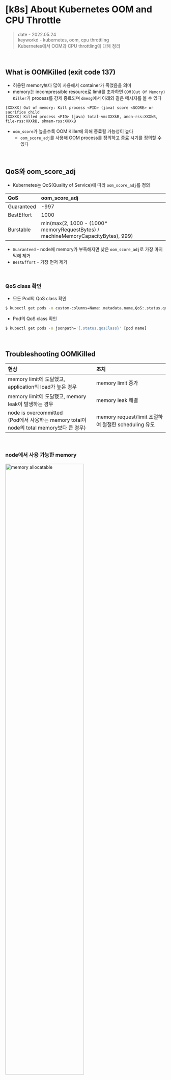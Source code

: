 # [k8s] About Kubernetes OOM and CPU Throttle
> date - 2022.05.24  
> keyworkd - kubernetes, oom, cpu throttling  
> Kubernetes에서 OOM과 CPU throttling에 대해 정리

<br>

## What is OOMKilled (exit code 137)
* 허용된 memory보다 많이 사용해서 container가 죽었음을 의미
* memory는 incompressible resource로 limit를 초과하면 `OOM(Out Of Memory) Killer`가 process를 강제 종료되며 `dmesg`에서 아래와 같은 메시지를 볼 수 있다
```
[XXXXX] Out of memory: Kill process <PID> (java) score <SCORE> or sacrifice child
[XXXXX] Killed process <PID> (java) total-vm:XXXkB, anon-rss:XXXkB, file-rss:XXXkB, shmem-rss:XXXkB
```
* `oom_score`가 높을수록 OOM Killer에 의해 종료될 가능성이 높다
  * `oom_score_adj`를 사용해 OOM process를 정의하고 종료 시기를 정의할 수 있다


<br>

## QoS와 oom_score_adj
* Kubernetes는 QoS(Quality of Service)에 따라 `oom_score_adj`를 정의

| QoS | oom_score_adj |
|:--|:--|
| Guaranteed | -997 |
| BestEffort | 1000 |
| Burstable | min(max(2, 1000 - (1000* memoryRequestBytes) / machineMemoryCapacityBytes), 999) |

* `Guaranteed` - node에 memory가 부족해지면 낮은 `oom_score_adj`로 가장 마지막에 제거
* `BestEffort` - 가장 먼저 제거

<br>

### QoS class 확인
* 모든 Pod의 QoS class 확인
```sh
$ kubectl get pods -o custom-columns=Name:.metadata.name,QoS:.status.qosClass
```

* Pod의 QoS class 확인
```sh
$ kubectl get pods -o jsonpath='{.status.qosClass}' [pod name]
```


<br>

## Troubleshooting OOMKilled
| 현상 | 조치 |
|:--|:--|
| memory limit에 도달했고, application의 load가 높은 경우 | memory limit 증가 |
| memory limit에 도달했고, memory leak이 발생하는 경우 | memory leak 해결 |
| node is overcommitted<br>(Pod에서 사용하는 memory total이 node의 total memory보다 큰 경우) | memory request/limit 조절하여 절절한 scheduling 유도 |

<br>

### node에서 사용 가능한 memory
<div align="left">
  <img src="./images/memory_allocatable.png" alt="memory allocatable" width="70%" height="70%"/>
</div>

<br>

### overcommit
<div align="left">
  <img src="./images/memory_overcommit.png" alt="memory overcommit" width="70%" height="70%"/>
</div>

<br>

### OOMKilled가 발생하는 경우
<div align="left">
  <img src="./images/oom.png" alt="oom" width="70%" height="70%"/>
</div>

<br>

### OOM Flowchart
<div align="left">
  <img src="./images/allocate_flowchart.png" alt="allocate flowchart" width="70%" height="70%"/>
</div>

<br>

> #### Java application의 memory 사용률
> ```
> Java process memory(RSS) = Java heap memory + metaspace + native memory
> ```
> * Java heap memory (set via `-Xms` and `-Xmx`)
> * Metaspace
> * Native memory


<br>

## CPU throttling
* CPU 사용은 system scheduler에게 위임
* compressible resource로 여유 resource가 있다면 추가로 사용 가능
* CPU request와 limit는 서로 다른 메커니즘 사용

<br>

### CPU request
<div align="left">
  <img src="./images/cpu_request.png" alt="cpu request" width="70%" height="70%"/>
</div>

* shares system으로 관리
* 각 core는 1024개의 share로 나누어져 우선 순위 지정
* share가 더 많은 리소스는 더 많은 CPU time을 예약
* CPU가 고갈되는 순간에는 share가 CPU 리소스를 보장하지 않는다

<br>

### CPU limit
<div align="left">
  <img src="./images/cpu_limit.png" alt="cpu limit" width="70%" height="70%"/>
</div>

* CPU quota system으로 관리
* CPU time을 100ms periods로 나누고 node의 total CPU를 동일한 %로 할당
  * limit.cpu: 100ms 면 period 당 10ms 사용
* 할당량보다 더 사용하려고 하면 throttling이 발생하여 성능 이슈가 발생하지만 container는 제거되지 않는다

<br>

### CPU Throttle이 발생하는 경우
<div align="left">
  <img src="./images/cpu_throttle.png" alt="cpu throttle" width="70%" height="70%"/>
</div>


<br>

## Resource troubleshooting cheatsheet
<div align="left">
  <img src="./images/k8s_resource_troubleshooting_cheatsheet.png" alt="k8s resource troubleshooting cheatsheet" width="70%" height="70%"/>
</div>


<br>

## Conclusion
* k8s에서 CPU와 memory는 서로 다른 메커니즘을 가지고 관리되므로 이해하고 적절하게 사용하는게 중요하다


<br><br>

> #### Reference
> * [How to troubleshoot Kubernetes OOM and CPU Throttle](https://sysdig.com/blog/troubleshoot-kubernetes-oom/)
> * [Out-of-memory (OOM) in Kubernetes – Part 4: Pod evictions, OOM scenarios and flows leading to them](https://mihai-albert.com/2022/02/13/out-of-memory-oom-in-kubernetes-part-4-pod-evictions-oom-scenarios-and-flows-leading-to-them/)
> * [Reserve Compute Resources for System Daemons](https://kubernetes.io/docs/tasks/administer-cluster/reserve-compute-resources/#kube-reserved)
> * [Memory Problem: Process killed by OOM Killer](https://support.cloudbees.com/hc/en-us/articles/115002718531-Memory-Problem-Process-killed-by-OOM-Killer)
> * [How to Configure the Linux Out-of-Memory Killer](https://www.oracle.com/technical-resources/articles/it-infrastructure/dev-oom-killer.html)
> * [Out of memory: Kill process or sacrifice child](https://plumbr.io/blog/memory-leaks/out-of-memory-kill-process-or-sacrifice-child)
> * [Taming the OOM killer](https://lwn.net/Articles/317814/)
> * [OOM Killer and Java applications in containers](https://medium.com/logistimo-engineering-blog/oom-killer-and-java-applications-c0dfd7f6b036)
> * [Chapter 13  Out Of Memory Management](https://www.kernel.org/doc/gorman/html/understand/understand016.html)
